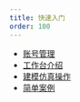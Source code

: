 ```yaml
---
title: 快速入门
order: 100
---
```


* [账号管理](User1.md)
* [工作台介绍](User2.md)
* [建模仿真操作](User3.md)
* [简单案例](User4.md)